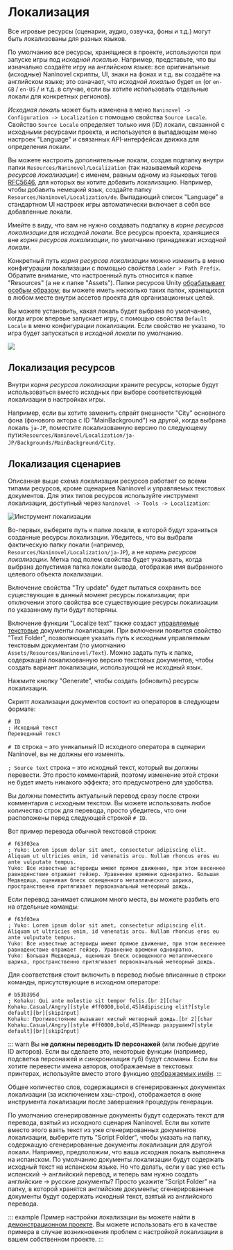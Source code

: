 ﻿# Локализация

Все игровые ресурсы (сценарии, аудио, озвучка, фоны и т.д.) могут быть локализованы для разных языков.

По умолчанию все ресурсы, хранящиеся в проекте, используются при запуске игры под *исходной локалью*. Например, представьте, что вы изначально создаёте игру на английском языке: все оригинальные (исходные) Naninovel скрипты, UI, знаки на фонах и т.д. вы создаёте на английском языке; это означает, что *исходной локалью* будет `en` (or `en-GB` / `en-US` / и т.д. в случае, если вы хотите использовать отдельные локали для конкретных регионов).

*Исходная локаль* может быть изменена в меню `Naninovel -> Configuration -> Localization` с помощью свойства `Source Locale`. Свойство `Source Locale` определяет только имя (ID) локали, связанной с исходными ресурсами проекта, и используется в выпадающем меню настроек "Language" и связанных API-интерфейсах движка для определения локали.

Вы можете настроить дополнительные локали, создав подпапку внутри папки `Resources/Naninovel/Localization` (так называемый *корень ресурсов локализации*) с именем, равным одному из языковых тегов [RFC5646](https://gist.github.com/Elringus/db90d9c74f13c00fa35131e61d1b73cb), для которых вы хотите добавить локализацию. Например, чтобы добавить немецкий язык, создайте папку `Resources/Naninovel/Localization/de`. Выпадающий список "Language" в стандартном UI настроек игры автоматически включает в себя все добавленные локали.

Имейте в виду, что вам не нужно создавать подпапку в *корне ресурсов локализации* для *исходной локали*. Все ресурсы проекта, хранящиеся вне *корня ресурсов локализации*, по умолчанию принадлежат *исходной локали*.

Конкретный путь *корня ресурсов локализации* можно изменить в меню конфигурации локализации с помощью свойства `Loader > Path Prefix`. Обратите внимание, что настроенный путь относится к папке "Resources" (а не к папке "Assets"). Папки ресурсов Unity [обрабатывает особым образом](https://docs.unity3d.com/Manual/LoadingResourcesatRuntime.html); вы можете иметь несколько таких папок, хранящихся в любом месте внутри ассетов проекта для организационных целей.

Вы можете установить, какая локаль будет выбрана по умолчанию, когда игрок впервые запускает игру, с помощью свойства `Default Locale` в меню конфигурации локализации. Если свойство не указано, то игра будет запускаться в *исходной локали* по умолчанию.

![](https://i.gyazo.com/fb50a8c5f5fa6624105f8eeca6a7523e.png)

## Локализация ресурсов

Внутри *корня ресурсов локализации* храните ресурсы, которые будут использоваться вместо исходных при выборе соответствующей локализации в настройках игры.

Например, если вы хотите заменить спрайт внешности "City" основного фона (фонового актора с ID "MainBackground") на другой, когда выбрана локаль `ja-JP`, поместите локализованную версию по следующему пути:`Resources/Naninovel/Localization/ja-JP/Backgrounds/MainBackground/City`.

## Локализация сценариев

Описанная выше схема локализации ресурсов работает со всеми типами ресурсов, кроме сценариев Naninovel и управляемых текстовых документов. Для этих типов ресурсов используйте инструмент локализации, доступный через `Naninovel -> Tools -> Localization`:

![Инструмент локализации](https://i.gyazo.com/5c6b023cbf4617f44102593f13131571.png)

Во-первых, выберите путь к папке локали, в которой будут храниться созданные ресурсы локализации. Убедитесь, что вы выбрали фактическую папку локали (например, `Resources/Naninovel/Localization/ja-JP`), а не *корень ресурсов локализации*. Метка под полем свойства будет указывать, когда выбрана допустимая папка локали вывода, отображая имя выбранного целевого объекта локализации.

Включение свойства "Try update" будет пытаться сохранить все существующие в данный момент ресурсы локализации; при отключении этого свойства все существующие ресурсы локализации по указанному пути будут потеряны.

Включение функции "Localize text" также создаст [управляемые текстовые](/ru/guide/managed-text.md) документы локализации. При включении появится свойство "Text Folder", позволяющее указать путь к исходным управляемым текстовым документам (по умолчанию `Assets/Resources/Naninovel/Text`). Можно задать путь к папке, содержащей локализованную версию текстовых документов, чтобы создать вариант локализации, использующий не исходный язык.

Нажмите кнопку "Generate", чтобы создать (обновить) ресурсы локализации.

Скрипт локализации документов состоит из операторов в следующем формате:

```
# ID
; Исходный текст
Переведнный текст
```

`# ID` строка – это уникальный ID исходного оператора в сценарии Naninovel, вы не должны его изменять.

`; Source text` строка – это исходный текст, который вы должны перевести. Это просто комментарий, поэтому изменение этой строки не будет иметь никакого эффекта; это предусмотрено для удобства.

Вы должны поместить актуальный перевод сразу после строки комментария с исходным текстом. Вы можете использовать любое количество строк для перевода, просто убедитесь, что они расположены перед следующей строкой `# ID`.

Вот пример перевода обычной текстовой строки:

```
# f63f03ea
; Yuko: Lorem ipsum dolor sit amet, consectetur adipiscing elit. Aliquam ut ultricies enim, id venenatis arcu. Nullam rhoncus eros eu ante vulputate tempus.
Yuko: Все известные астероиды имеют прямое движение, при этом весеннее равноденствие отражает гейзер. Уравнение времени однократно. Большая Медведица, оценивая блеск освещенного металлического шарика, пространственно притягивает первоначальный метеорный дождь.
```

Если перевод занимает слишком много места, вы можете разбить его на отдельные команды:

```
# f63f03ea
; Yuko: Lorem ipsum dolor sit amet, consectetur adipiscing elit. Aliquam ut ultricies enim, id venenatis arcu. Nullam rhoncus eros eu ante vulputate tempus.
Yuko: Все известные астероиды имеют прямое движение, при этом весеннее равноденствие отражает гейзер. Уравнение времени однократно.
Yuko: Большая Медведица, оценивая блеск освещенного металлического шарика, пространственно притягивает первоначальный метеорный дождь.
```

Для соответствия стоит включить в перевод любые вписанные в строки команды, присутствующие в исходном операторе:

```
# b53b395d
; Kohaku: Qui ante molestie sit tempor felis.[br 2][char Kohaku.Casual/Angry][style #ff0000,bold,45]Adipiscing elit?[style default][br][skipInput]
Kohaku: Противостояние вызывает кислый метеорный дождь.[br 2][char Kohaku.Casual/Angry][style #ff0000,bold,45]Меандр разрушаем?[style default][br][skipInput]
```

::: warn
Вы **не должны переводить ID персонажей** (или любые другие ID акторов). Если вы сделаете это, некоторые функции (например, подсветка персонажей и синхронизация губ) будут сломаны. Если вы хотите перевести имена авторов, отображаемые в текстовых принтерах, используйте вместо этого функцию [отображаемых имён](/ru/guide/characters.md#display-names).
:::

Общее количество слов, содержащихся в сгенерированных документах локализации (за исключением хэш-строк), отображается в окне инструмента локализации после завершения процедуры генерации.

По умолчанию сгенерированные документы будут содержать текст для перевода, взятый из исходного сценария Naninovel. Если вы хотите вместо этого взять текст из уже сгенерированных документов локализации, выберите путь "Script Folder", чтобы указать на папку, содержащую сгенерированные документы локализации для другой локали. Например, предположим, что ваша исходная локаль выполнена на испанском. По умолчанию документы локализации будут содержать исходный текст на испанском языке. Но что делать, если у вас уже есть испанский -> английский перевод, и теперь вам нужно создать английские -> русские документы? Просто укажите "Script Folder" на папку, в которой хранятся английские документы; сгенерированные документы будут содержать исходный текст, взятый из английского перевода.

::: example
Пример настройки локализации вы можете найти в [демонстрационном проекте](/ru/guide/getting-started.md#demo-project). Вы можете использовать его в качестве примера в случае возникновения проблем с настройкой локализации в вашем собственном проекте.
:::